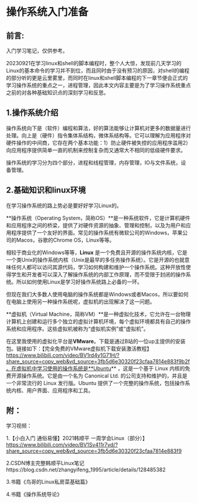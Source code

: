 # 操作系统入门准备

## 前言:

入门学习笔记，仅供参考。

20230921在学习linux和shell的脚本编程时，整个人大惊，发现前几天学习的Linux的基本命令的学习并不到位，而且同时由于没有预习的原因，对shell的编程的部分听的更是云里雾里，而同时在linux和shell脚本编程的下一章节便会正式的学习操作系统的重点之一，进程管理，因此本文内容主要是为了学习操作系统重点之前的对各种基础知识点的深刻学习和反思。



## 1.操作系统介绍

操作系统向下是（软件）编程和算法，好的算法能够让计算机对更多的数据量进行处理。向上是（硬件）指令集体系结构，微体系结构等。它可以理解为应用程序对硬件操作的中间商，它存在两个基本功能：1）防止硬件被失控的应用程序滥用2）向应用程序提供简单一直的机制来控制复杂而又通常大不相同的低级硬件要求。

操作系统的学习分为四个部分，进程和线程管理，内存管理，IO与文件系统，设备管理。



## 2.基础知识和linux环境

在学习操作系统的路上势必是要好好学习Linux的。

**操作系统（Operating System，简称OS）**是一种系统软件，它是计算机硬件和应用程序之间的桥梁，提供了对硬件资源的抽象、管理和控制，以及为用户和应用程序提供了一个友好的界面。常见的操作系统有微软公司的Windows，苹果公司的Macos，谷歌的Chrome OS，Linux等等。

相较于商业化的Windows等等，**Linux** 是一个免费且开源的操作系统内核，它是一个类Unix的操作系统内核（Unix是最早的多任务操作系统）。它是开源的也就意味任何人都可以访问其源代码，学习如何构建和维护一个操作系统。这种开放性使得学生和开发者可以深入了解操作系统的内部工作原理，而不受限于封闭的操作系统。所以如何使用Linux是学习好操作系统路上必备的一环。

但现在我们大多数人使用电脑的操作系统都是Windows或者Macos，所以要如何在电脑上使用另一种操作系统呢，虚拟机的出现解决了这一问题。

**虚拟机（Virtual Machine，简称VM）**是一种虚拟化技术，它允许在一台物理计算机上创建和运行多个独立的虚拟计算机环境，每个虚拟环境都具有自己的操作系统和应用程序。这些虚拟机被称为“虚拟机实例”或“虚拟机”。

在这里我使用的虚拟化平台是**VMware**。下载是通过B站的一位up主提供的安装包。链接如下：【完全免费的VMware虚拟机下载安装激活教程】 https://www.bilibili.com/video/BV1rd4y1G71H/?share_source=copy_web&vd_source=3fb5d6e30320f23cfaa7814e883f9b2f。在虚拟机中学习使用的操作系统是**Ubuntu** ，这是一个基于 Linux 内核的免费开源操作系统。它是由一个名为 Canonical Ltd. 的公司支持和维护的，并且是一个非常流行的 Linux 发行版。Ubuntu 提供了一个完整的操作系统，包括操作系统内核、用户界面、应用程序和工具。



## 附：

学习视频：

1.【小白入门 通俗易懂】2021韩顺平 一周学会Linux（部分）】 https://www.bilibili.com/video/BV1Sv411r7vd/?share_source=copy_web&vd_source=3fb5d6e30320f23cfaa7814e883f9

2.CSDN博主完整韩顺平Linux笔记https://blog.csdn.net/zhangyifeng_1995/article/details/128485382

3.书籍《鸟哥的Linux私房菜基础篇》

4.书籍《操作系统导论》
